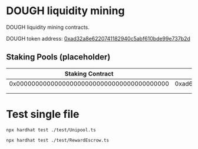 # DOUGH liquidity mining

DOUGH liquidity mining contracts.

DOUGH token address: [0xad32a8e6220741182940c5abf610bde99e737b2d](https://etherscan.io/address/0xad32a8e6220741182940c5abf610bde99e737b2d)


## Staking Pools (placeholder)

| Staking Contract                           | Staked Token                               | Reward Token                               |
|--------------------------------------------|--------------------------------------------|--------------------------------------------|
| 0x0000000000000000000000000000000000000000 | 0xad6a626ae2b43dcb1b39430ce496d2fa0365ba9c | 0xad32a8e6220741182940c5abf610bde99e737b2d |
|                                            |                                            |                                            |
|                                            |                                            |                                            |


# Test single file

```
npx hardhat test ./test/Unipool.ts
```

```
npx hardhat test ./test/RewardEscrow.ts
```